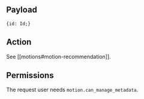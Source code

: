 ## Payload
```
{id: Id;}
```

## Action
See [[motions#motion-recommendation]].

## Permissions
The request user needs `motion.can_manage_metadata`.
